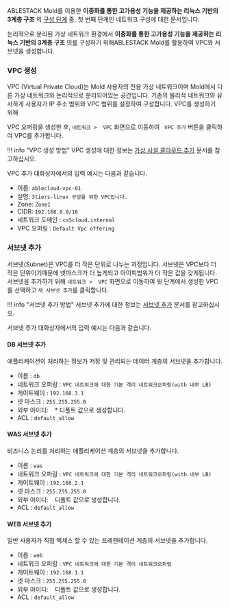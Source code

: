 ABLESTACK Mold를 이용한 **이중화를 통한 고가용성 기능을 제공하는 리눅스 기반의 3계층 구조** 의 [구성 단계](../3tiers-linux-guide-prepare#_5) 중, 첫 번째 단계인 네트워크 구성에 대한 문서입니다.

논리적으로 분리된 가상 네트워크 환경에서 **이중화를 통한 고가용성 기능을 제공하는 리눅스 기반의 3계층 구조** 의를 구성하기 위해ABLESTACK Mold를 활용하여 VPC와 서브넷을 생성합니다.

### VPC 생성
VPC (Virtual Private Cloud)는 Mold 사용자의 전용 가상 네트워크이며 Mold에서 다른 가상 네트워크와 논리적으로 분리되어있는 공간입니다. 기존의 물리적 네트워크와 유사하게 사용자가 IP 주소 범위와 VPC 범위를 설정하여 구성합니다.
VPC를 생성하기 위해 

VPC 오퍼링을 생성한 후, `네트워크 >  VPC` 화면으로 이동하여 ` VPC 추가` 버튼을 클릭하여 VPC를 추가합니다.

!!! info "VPC 생성 방법"
    VPC 생성에 대한 정보는 [가상 사설 클라우드 추가](../../../../administration/mold/network&traffic-mngt-guide#_30) 문서를 참고하십시오.

VPC 추가 대화상자에서의 입력 예시는 다음과 같습니다.

  - 이름: `ablecloud-vpc-01`
  - 설명: `3tiers-linux 구성을 위한 VPC입니다.`
  - Zone: `Zone1`
  - CIDR: `192.168.0.0/16`
  - 네트워크 도메인 : `cs5cloud.internal`
  - VPC 오퍼링 : `Default Vpc offering`

### 서브넷 추가

서브넷(Subnet)은 VPC를 더 작은 단위로 나누는 과정입니다. 서브넷은 VPC보다 더 작은 단위이기때문에 넷마스크가 더 높게되고 아이피범위가 더 작은 값을 갖게됩니다.
서브넷을 추가하기 위해 `네트워크 >  VPC` 화면으로 이동하여 윗 단계에서 생성한 VPC를 선택하고 `새 서브넷 추가`를 클릭합니다.

!!! info "서브넷 추가 방법"
    서브넷 추가에 대한 정보는 [서브넷 추가](../../../../administration/mold/network&traffic-mngt-guide#_31) 문서를 참고하십시오.

서브넷 추가 대화상자에서의 입력 예시는 다음과 같습니다.

#### DB 서브넷 추가
애플리케이션이 처리하는 정보가 저장 및 관리되는 데이터 계층의 서브넷을 추가합니다.

- 이름 : `db`
- 네트워크 오퍼링 : `VPC 네트워크에 대한 기본 격리 네트워크오퍼링(with 내부 LB)`
- 게이트웨이 : `192.168.3.1`
- 넷 마스크 : `255.255.255.0`
- 외부 아이디: ` ` * 디폴트 값으로 생성합니다.
- ACL : `default_allow`

#### WAS 서브넷 추가
비즈니스 논리를 처리하는 애플리케이션 계층의 서브넷을 추가합니다.

  - 이름 : `was`
  - 네트워크 오퍼링 : `VPC 네트워크에 대한 기본 격리 네트워크오퍼링(with 내부 LB)`
  - 게이트웨이 : `192.168.2.1`
  - 넷 마스크 : `255.255.255.0`
  - 외부 아이디: ` ` 디폴트 값으로 생성합니다.
  - ACL : `default_allow`

#### WEB 서브넷 추가
일반 사용자가 직접 액세스 할 수 있는 프레젠테이션 계층의 서브넷을 추가합니다. 

  - 이름 : `web`
  - 네트워크 오퍼링 : `VPC 네트워크에 대한 기본 격리 네트워크오퍼링`
  - 게이트웨이 : `192.168.1.1`
  - 넷 마스크 : `255.255.255.0`
  - 외부 아이디: ` ` 디폴트 값으로 생성합니다.
  - ACL : `default_allow`

